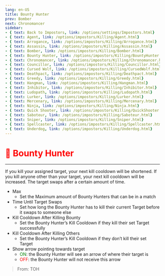 ```yaml
---
lang: en-US
title: Bounty Hunter
prev: Bomber
next: Chronomancer
sidebar:
- { text: Back to Impostors, link: /options/settings/Impostors.html}
- { text: Agent, link: /options/impostors/Killing/Agent.html}
- { text: Arrogance, link: /options/impostors/Killing/Arrogance.html}
- { text: Assassin, link: /options/impostors/Killing/Assassin.html}
- { text: Bomber, link: /options/impostors/Killing/Bomber.html}
- { text: Bounty Hunter, link: /options/impostors/Killing/BountyHunter.html}
- { text: Chronomancer, link: /options/impostors/Killing/Chronomancer.html}
- { text: Councillor, link: /options/impostors/Killing/Councillor.html}
- { text: Cursed Wolf, link: /options/impostors/Killing/CursedWolf.html}
- { text: Deathpact, link: /options/impostors/Killing/Deathpact.html}
- { text: Greedy, link: /options/impostors/Killing/Greedy.html}
- { text: Hangman, link: /options/impostors/Killing/Hangman.html}
- { text: Inhibitor, link: /options/impostors/Killing/Inhibitor.html}
- { text: Ludopath, link: /options/impostors/Killing/Ludopath.html}
- { text: Lurker, link: /options/impostors/Killing/Lurker.html}
- { text: Mercenary, link: /options/impostors/Killing/Mercenary.html}
- { text: Ninja, link: /options/impostors/Killing/Ninja.html}
- { text: Quick Shooter, link: /options/impostors/Killing/QuickShooter.html}
- { text: Saboteur, link: /options/impostors/Killing/Saboteur.html}
- { text: Sniper, link: /options/impostors/Killing/Sniper.html}
- { text: Spellcaster, link: /options/impostors/Killing/Spellcaster.html}
- { text: Underdog, link: /options/impostors/Killing/Underdog.html}
---
```


# <font color=red>🎯 Bounty Hunter</font> <Badge text="Killing" type="tip" vertical="middle"/>
---

If you kill your assigned target, your next kill cooldown will be shortened. If you kill anyone other than your target, your next kill cooldown will be increased. The target swaps after a certain amount of time.
* Max
  * Set the Maximum amount of Bounty Hunters that can be in a match
* Time Until Target Swaps
  * Set how long the Bounty Hunter has to kill their current Target before it swaps to someone else
* Kill Cooldown After Killing Bounty
  * Set the Bounty Hunter’s Kill Cooldown if they kill their set Target successfully
* Kill Cooldown After Killing Others
  * Set the Bounty Hunter’s Kill Cooldown if they don’t kill their set Target
* Show arrow pointing towards target
  * <font color=green>ON</font>: the Bounty Hunter will see an arrow of where their target is
  * <font color=red>OFF</font>: the Bounty Hunter will not receive this arrow

> From: TOH